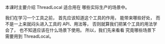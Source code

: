 本课时主要介绍 
ThreadLocal 适合用在
哪些实际生产的场景中。

我们在学习一个工具之前，
首先应该知道这个工具的作用，
能带来哪些好处，
而不是一上来就闷头进入工具的 API、用法等，
否则就算我们把某个工具的用法学会了，
也不知道应该在什么场景下使用。
所以，我们先来看看
究竟哪些场景下
需要用到 ThreadLocal。




